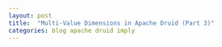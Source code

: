 ```yaml
---
layout: post
title:  "Multi-Value Dimensions in Apache Druid (Part 3)"
categories: blog apache druid imply
---
```

